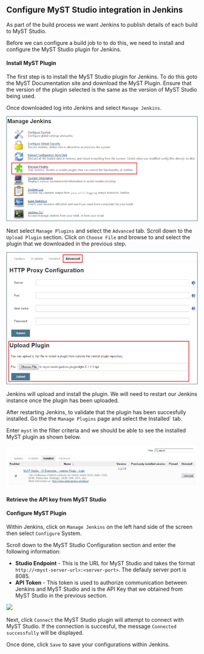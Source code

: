 ## Configure MyST Studio integration in Jenkins
As part of the build process we want Jenkins to publish details of each build to MyST Studio. 

Before we can configure a build job to to do this, we need to install and configure the MyST Studio plugin for Jenkins.

#### Install MyST Plugin
The first step is to install the MyST Studio plugin for Jenkins. To do this goto the  MyST Documentation site and download the MyST Plugin. Ensure that the version of the plugin selected is the same as the version of MyST Studio being used.

Once downloaded log into Jenkins and select `Manage Jenkins`. 

![](img/manageJenkins.PNG)

Next select `Manage Plugins` and select the `Advanced` tab. Scroll down to the `Upload Plugin` section. Click on `Choose File` and browse to and select the plugin that we downloaded in the previous step.

![](img/uploadJenkinsPlugin.PNG)

Jenkins will upload and install the plugin. We will need to restart our Jenkins instance once the plugin has been uploaded.

After restarting Jenkins, to validate that the plugin has been succesfully installed. Go the the `Manage Plugins` page and select the Installed` tab.

Enter `myst` in the filter criteria and we should be able to see the installed MyST plugin as shown below.

![](img/installedJenkinsPlugin.PNG)

#### Retrieve the API key from MyST Studio

#### Configure MyST Plugin
Within Jenkins, click on `Manage Jenkins` on the left hand side of the screen then select `Configure` System.

Scroll down to the MyST Studio Configuration section and enter the following information:
* **Studio Endpoint** - This is the URL for MyST Studio and takes the format `http://<myst-server-url>:<server-port>`. The defauly server port is 8085.
* **API Token** - This 	token is used to authorize communication between Jenkins and MyST Studio and is the API Key that we obtained from MyST Studio in the previous section.

![](img/configueJenkinsPlugin.PNG)

Next, click `Connect` the MyST Studio plugin will attempt to connect with MyST Studio. If the connection is succesful, the message `Connected successfully` will be displayed.

Once done, click `Save` to save your configurations within Jenkins.